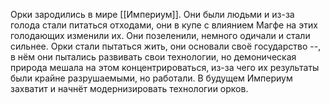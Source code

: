 Орки зародились в мире [[Империум]]. Они были людьми и из-за голода стали питаться отходами, они в купе с влиянием Магфе на этих голодающих изменили их. Они позеленили, немного одичали и стали сильнее. Орки стали пытаться жить, они основали своё государство --, в нём они пытались развивать свои технологии, но демоническая природа мешала на этом концентрироваться, из-за чего их результаты были крайне разрушаемыми, но работали.
В будущем Империум захватит и начнёт модернизировать технологии орков.
